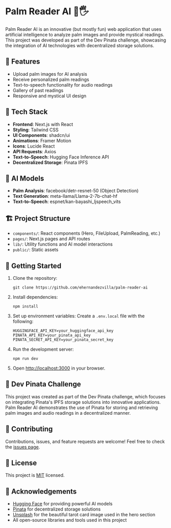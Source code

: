 # Palm Reader AI 🔮🖐️

Palm Reader AI is an innovative (but mostly fun) web application that uses artificial intelligence to analyze palm images and provide mystical readings. This project was developed as part of the Dev Pinata challenge, showcasing the integration of AI technologies with decentralized storage solutions.

## 🌟 Features

- Upload palm images for AI analysis
- Receive personalized palm readings
- Text-to-speech functionality for audio readings
- Gallery of past readings
- Responsive and mystical UI design

## 🚀 Tech Stack

- **Frontend**: Next.js with React
- **Styling**: Tailwind CSS
- **UI Components**: shadcn/ui
- **Animations**: Framer Motion
- **Icons**: Lucide React
- **API Requests**: Axios
- **Text-to-Speech**: Hugging Face Inference API
- **Decentralized Storage**: Pinata IPFS

## 🧠 AI Models

- **Palm Analysis**: facebook/detr-resnet-50 (Object Detection)
- **Text Generation**: meta-llama/Llama-2-7b-chat-hf
- **Text-to-Speech**: espnet/kan-bayashi_ljspeech_vits

## 🏗️ Project Structure

- `components/`: React components (Hero, FileUpload, PalmReading, etc.)
- `pages/`: Next.js pages and API routes
- `lib/`: Utility functions and AI model interactions
- `public/`: Static assets

## 🚀 Getting Started

1. Clone the repository:
   ```
   git clone https://github.com/ehernandezvilla/palm-reader-ai
   ```

2. Install dependencies:
   ```
   npm install
   ```

3. Set up environment variables:
   Create a `.env.local` file with the following:
   ```
   HUGGINGFACE_API_KEY=your_huggingface_api_key
   PINATA_API_KEY=your_pinata_api_key
   PINATA_SECRET_API_KEY=your_pinata_secret_key
   ```

4. Run the development server:
   ```
   npm run dev
   ```

5. Open [http://localhost:3000](http://localhost:3000) in your browser.

## 🔗 Dev Pinata Challenge

This project was created as part of the Dev Pinata challenge, which focuses on integrating Pinata's IPFS storage solutions into innovative applications. Palm Reader AI demonstrates the use of Pinata for storing and retrieving palm images and audio readings in a decentralized manner.

## 🤝 Contributing

Contributions, issues, and feature requests are welcome! Feel free to check the [issues page](https://github.com/yourusername/palm-reader-ai/issues).

## 📜 License

This project is [MIT](https://choosealicense.com/licenses/mit/) licensed.

## 🙏 Acknowledgements

- [Hugging Face](https://huggingface.co/) for providing powerful AI models
- [Pinata](https://www.pinata.cloud/) for decentralized storage solutions
- [Unsplash](https://unsplash.com/) for the beautiful tarot card image used in the hero section
- All open-source libraries and tools used in this project